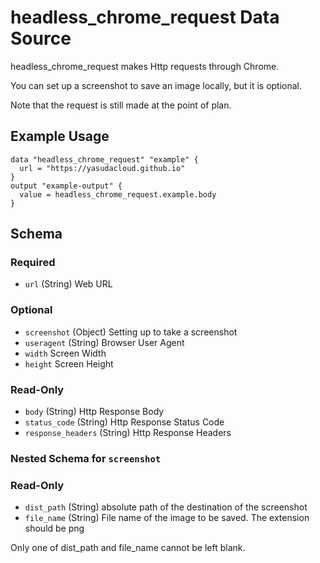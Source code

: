# headless_chrome_request Data Source

headless_chrome_request makes Http requests through Chrome.

You can set up a screenshot to save an image locally, but it is optional.

Note that the request is still made at the point of plan.

## Example Usage

```hcl
data "headless_chrome_request" "example" {
  url = "https://yasudacloud.github.io"
}
output "example-output" {
  value = headless_chrome_request.example.body
}
```

## Schema

### Required

- `url` (String) Web URL

### Optional

- `screenshot` (Object) Setting up to take a screenshot
- `useragent` (String) Browser User Agent
- `width` Screen Width
- `height` Screen Height

### Read-Only

- `body` (String) Http Response Body
- `status_code` (String) Http Response Status Code
- `response_headers` (String) Http Response Headers

### Nested Schema for `screenshot`

### Read-Only

- `dist_path` (String) absolute path of the destination of the screenshot
- `file_name` (String) File name of the image to be saved. The extension should be png

Only one of dist_path and file_name cannot be left blank.